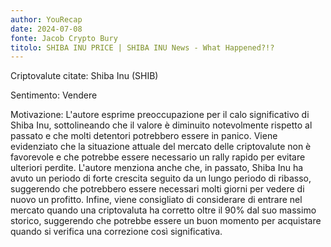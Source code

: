 ```yaml
---
author: YouRecap
date: 2024-07-08
fonte: Jacob Crypto Bury
titolo: SHIBA INU PRICE | SHIBA INU News - What Happened?!?
---
```


Criptovalute citate: Shiba Inu (SHIB)

Sentimento: Vendere

Motivazione: L'autore esprime preoccupazione per il calo significativo di Shiba Inu, sottolineando che il valore è diminuito notevolmente rispetto al passato e che molti detentori potrebbero essere in panico. Viene evidenziato che la situazione attuale del mercato delle criptovalute non è favorevole e che potrebbe essere necessario un rally rapido per evitare ulteriori perdite. L'autore menziona anche che, in passato, Shiba Inu ha avuto un periodo di forte crescita seguito da un lungo periodo di ribasso, suggerendo che potrebbero essere necessari molti giorni per vedere di nuovo un profitto. Infine, viene consigliato di considerare di entrare nel mercato quando una criptovaluta ha corretto oltre il 90% dal suo massimo storico, suggerendo che potrebbe essere un buon momento per acquistare quando si verifica una correzione così significativa.
